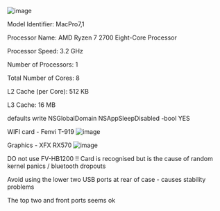 
![image](https://github.com/williamcorney/ga-a320m-s2h-efi/assets/118494245/212bbf39-33b7-435f-8101-be40e520ec6b)

Model Identifier:	MacPro7,1

Processor Name:	AMD Ryzen 7 2700 Eight-Core Processor          

Processor Speed:	3.2 GHz

Number of Processors:	1

Total Number of Cores:	8

L2 Cache (per Core):	512 KB

L3 Cache:	16 MB

defaults write NSGlobalDomain NSAppSleepDisabled -bool YES

WIFI card - Fenvi T-919
![image](https://github.com/williamcorney/ga-a320m-s2h-efi/assets/118494245/238b3611-d419-4468-bda0-df83944a7d27)

Graphics - XFX RX570
![image](https://github.com/williamcorney/ga-a320m-s2h-efi/assets/118494245/a0e092df-94c6-4bd0-ad5e-3afdcad87cf4)

DO not use FV-HB1200 !!  Card is recognised but is the cause of random kernel panics / bluetooth dropouts

Avoid using the lower two USB ports at rear of case - causes stability problems

The top two and front ports seems ok 
